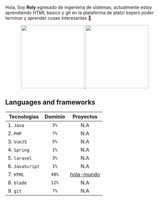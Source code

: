  
  Hola, Soy **Roly** egresado de ingenieria de sistemas, actualmente estoy aprendiendo HTML basico y git en la plataforma de platzi espero poder terminar y aprender cosas interesantes :muscle:.



<div align="center"> 
<a href="https://github.com/anuraghazra/github-readme-stats#gh-dark-mode-only">
<img height=200 src="https://github-readme-stats-git-masterrstaa-rickstaa.vercel.app/api/top-langs/?username=ROLY2033&hide=python&layout=compact&langs_count=10&hide_border=true&role=owner,collaborator&theme=dark&bg_color=000000#gh-dark-mode-only"/>
</a>
<a href="https://github.com/anuraghazra/github-readme-stats#gh-dark-mode-only">
<img height=200 src="https://github-readme-stats-git-masterrstaa-rickstaa.vercel.app/api?username=ROLY2033&hide_rank=true&show_icons=true&line_height=28&hide_border=true&card_width=3&role=owner,collaborator&exclude_repo=github-readme-stats&theme=dark&bg_color=000000#gh-dark-mode-only"/>
</a>
</div>

</div>


## Languages and frameworks

<div align="center">

| Tecnologias         | Dominio          |   Proyectos     |          
|---------------------|:----------------:|:---------------:|          
| 1. `Java`           | `3%`             |      N.A        |          
| 2. `PHP`            | `7%`             |      N.A        |          
| 3. `VueJS`          | `5%`             |      N.A        |           
| 4. `Spring`         | `1%`             |      N.A        |           
| 5. `laravel`        | `3%`             |      N.A        |           
| 6. `JavaScript`     | `1%`             |      N.A        |           
| 7. `HTML`           | `40%`            |[hola-mundo](https://github.com/ROLY2033/hola-mundo-html)        |          
| 8. `blade`          | `12%`            |      N.A        |          
| 9. `git`            | `7%`             |      N.A        |

</div>
